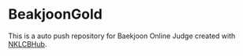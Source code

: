 # BeakjoonGold
This is a auto push repository for Baekjoon Online Judge created with [NKLCBHub](https://github.com/Donghyeon0915/NKLCB_Hub).

